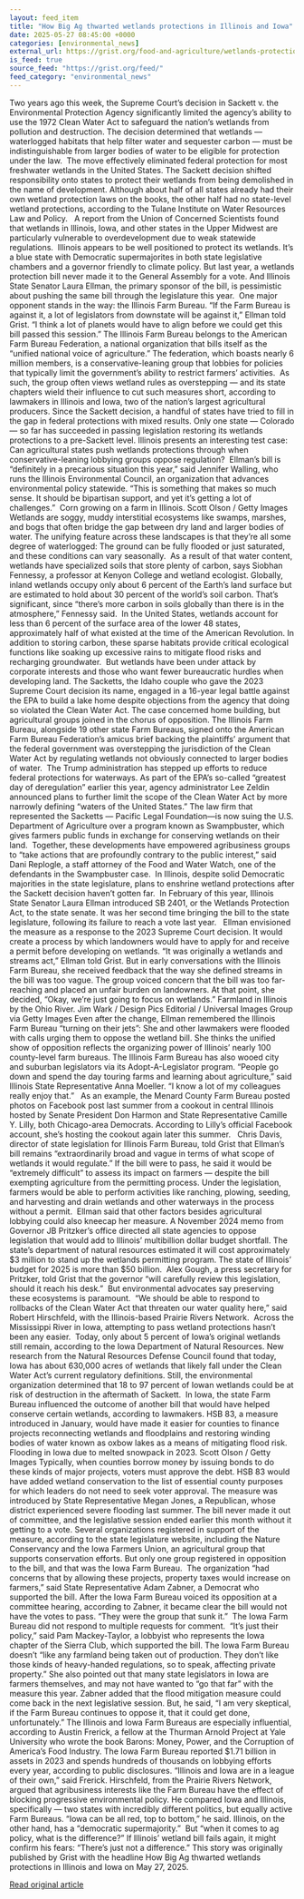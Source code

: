 ```yaml
---
layout: feed_item
title: "How Big Ag thwarted wetlands protections in Illinois and Iowa"
date: 2025-05-27 08:45:00 +0000
categories: [environmental_news]
external_url: https://grist.org/food-and-agriculture/wetlands-protections-sackett-agricultural-lobbying-illinois-iowa-farm-bureau/
is_feed: true
source_feed: "https://grist.org/feed/"
feed_category: "environmental_news"
---
```


Two years ago this week, the Supreme Court’s decision in Sackett v. the Environmental Protection Agency significantly limited the agency’s ability to use the 1972 Clean Water Act to safeguard the nation’s wetlands from pollution and destruction. The decision determined that wetlands — waterlogged habitats that help filter water and sequester carbon — must be indistinguishable from larger bodies of water to be eligible for protection under the law.&nbsp; The move effectively eliminated federal protection for most freshwater wetlands in the United States. The Sackett decision shifted responsibility onto states to protect their wetlands from being demolished in the name of development. Although about half of all states already had their own wetland protection laws on the books, the other half had no state-level wetland protections, according to the Tulane Institute on Water Resources Law and Policy.&nbsp;&nbsp; A report from the Union of Concerned Scientists found that wetlands in Illinois, Iowa, and other states in the Upper Midwest are particularly vulnerable to overdevelopment due to weak statewide regulations.&nbsp; Illinois appears to be well positioned to protect its wetlands. It’s a blue state with Democratic supermajorites in both state legislative chambers and a governor friendly to climate policy. But last year, a wetlands protection bill never made it to the General Assembly for a vote. And Illinois State Senator Laura Ellman, the primary sponsor of the bill, is pessimistic about pushing the same bill through the legislature this year.&nbsp; One major opponent stands in the way: the Illinois Farm Bureau. “If the Farm Bureau is against it, a lot of legislators from downstate will be against it,” Ellman told Grist. “I think a lot of planets would have to align before we could get this bill passed this session.” The Illinois Farm Bureau belongs to the American Farm Bureau Federation, a national organization that bills itself as the “unified national voice of agriculture.” The federation, which boasts nearly 6 million members, is a conservative-leaning group that lobbies for policies that typically limit the government’s ability to restrict farmers’ activities.&nbsp; As such, the group often views wetland rules as overstepping —&nbsp;and its state chapters wield their influence to cut such measures short, according to lawmakers in Illinois and Iowa, two of the nation’s largest agricultural producers. Since the Sackett decision, a handful of states have tried to fill in the gap in federal protections with mixed results. Only one state —&nbsp;Colorado —&nbsp;so far has succeeded in passing legislation restoring its wetlands protections to a pre-Sackett level. Illinois presents an interesting test case: Can agricultural states push wetlands protections through when conservative-leaning lobbying groups oppose regulation?&nbsp; Ellman’s bill is “definitely in a precarious situation this year,” said Jennifer Walling, who runs the Illinois Environmental Council, an organization that advances environmental policy statewide. “This is something that makes so much sense. It should be bipartisan support, and yet it&#8217;s getting a lot of challenges.”&nbsp; Corn growing on a farm in Illinois. Scott Olson / Getty Images Wetlands are soggy, muddy interstitial ecosystems like swamps, marshes, and bogs that often bridge the gap between dry land and larger bodies of water. The unifying feature across these landscapes is that they’re all some degree of waterlogged: The ground can be fully flooded or just saturated, and these conditions can vary seasonally.&nbsp; As a result of that water content, wetlands have specialized soils that store plenty of carbon, says Siobhan Fennessy, a professor at Kenyon College and wetland ecologist. Globally, inland wetlands occupy only about 6 percent of the Earth’s land surface but are estimated to hold about 30 percent of the world&#8217;s soil carbon. That’s significant, since “there&#8217;s more carbon in soils globally than there is in the atmosphere,” Fennessy said.&nbsp; In the United States, wetlands account for less than 6 percent of the surface area of the lower 48 states, approximately half of what existed at the time of the American Revolution. In addition to storing carbon, these sparse habitats provide critical ecological functions like soaking up excessive rains to mitigate flood risks and recharging groundwater.&nbsp; But wetlands have been under attack by corporate interests and those who want fewer bureaucratic hurdles when developing land. The Sacketts, the Idaho couple who gave the 2023 Supreme Court decision its name, engaged in a 16-year legal battle against the EPA to build a lake home despite objections from the agency that doing so violated the Clean Water Act. The case concerned home building, but agricultural groups joined in the chorus of opposition. The Illinois Farm Bureau, alongside 19 other state Farm Bureaus, signed onto the American Farm Bureau Federation’s amicus brief backing the plaintiffs’ argument that the federal government was overstepping the jurisdiction of the Clean Water Act by regulating wetlands not obviously connected to larger bodies of water.&nbsp; The Trump administration has stepped up efforts to reduce federal protections for waterways. As part of the EPA’s so-called &#8220;greatest day of deregulation” earlier this year, agency administrator Lee Zeldin announced plans to further limit the scope of the Clean Water Act by more narrowly defining “waters of the United States.” The law firm that represented the Sacketts — Pacific Legal Foundation—is now suing the U.S. Department of Agriculture over a program known as Swampbuster, which gives farmers public funds in exchange for conserving wetlands on their land.&nbsp; Together, these developments have empowered agribusiness groups to “take actions that are profoundly contrary to the public interest,” said Dani Replogle, a staff attorney of the Food and Water Watch, one of the defendants in the Swampbuster case.&nbsp; In Illinois, despite solid Democratic majorities in the state legislature, plans to enshrine wetland protections after the Sackett decision haven’t gotten far.&nbsp; In February of this year, Illinois State Senator Laura Ellman introduced SB 2401, or the Wetlands Protection Act, to the state senate. It was her second time bringing the bill to the state legislature, following its failure to reach a vote last year.&nbsp;&nbsp; Ellman envisioned the measure as a response to the 2023 Supreme Court decision. It would create a process by which landowners would have to apply for and receive a permit before developing on wetlands. “It was originally a wetlands and streams act,” Ellman told Grist. But in early conversations with the Illinois Farm Bureau, she received feedback that the way she defined streams in the bill was too vague. The group voiced concern that the bill was too far-reaching and placed an unfair burden on landowners. At that point, she decided, “Okay, we&#8217;re just going to focus on wetlands.” Farmland in Illinois by the Ohio River. Jim Wark / Design Pics Editorial / Universal Images Group via Getty Images Even after the change, Ellman remembered the Illinois Farm Bureau “turning on their jets”: She and other lawmakers were flooded with calls urging them to oppose the wetland bill. She thinks the unified show of opposition reflects the organizing power of Illinois’ nearly 100 county-level farm bureaus. The Illinois Farm Bureau has also wooed city and suburban legislators via its Adopt-A-Legislator program. “People go down and spend the day touring farms and learning about agriculture,” said Illinois State Representative Anna Moeller. “I know a lot of my colleagues really enjoy that.”&nbsp;&nbsp; As an example, the Menard County Farm Bureau posted photos on Facebook post last summer from a cookout in central Illinois hosted by Senate President Don Harmon and State Representative Camille Y. Lilly, both Chicago-area Democrats. According to Lilly’s official Facebook account, she’s hosting the cookout again later this summer.&nbsp;&nbsp; Chris Davis, director of state legislation for Illinois Farm Bureau, told Grist that Ellman’s bill remains “extraordinarily broad and vague in terms of what scope of wetlands it would regulate.” If the bill were to pass, he said it would be “extremely difficult” to assess its impact on farmers —&nbsp;despite the bill exempting agriculture from the permitting process. Under the legislation, farmers would be able to perform activities like ranching, plowing, seeding, and harvesting and drain wetlands and other waterways in the process without a permit.&nbsp; Ellman said that other factors besides agricultural lobbying could also kneecap her measure. A November 2024 memo from Governor JB Pritzker&#8217;s office directed all state agencies to oppose legislation that would add to Illinois’ multibillion dollar budget shortfall. The state’s department of natural resources estimated it will cost approximately $3 million to stand up the wetlands permitting program. The state of Illinois’ budget for 2025 is more than $50 billion.&nbsp; Alex Gough, a press secretary for Pritzker, told Grist that the governor “will carefully review this legislation, should it reach his desk.”&nbsp; But environmental advocates say preserving these ecosystems is paramount.&nbsp; “We should be able to respond to rollbacks of the Clean Water Act that threaten our water quality here,” said Robert Hirschfeld, with the Illinois-based Prairie Rivers Network.&nbsp; Across the Mississippi River in Iowa, attempting to pass wetland protections hasn’t been any easier.&nbsp; Today, only about 5 percent of Iowa’s original wetlands still remain, according to the Iowa Department of Natural Resources. New research from the Natural Resources Defense Council found that today, Iowa has about 630,000 acres of wetlands that likely fall under the Clean Water Act’s current regulatory definitions. Still, the environmental organization determined that 18 to 97 percent of Iowan wetlands could be at risk of destruction in the aftermath of Sackett.&nbsp; In Iowa, the state Farm Bureau influenced the outcome of another bill that would have helped conserve certain wetlands, according to lawmakers. HSB 83, a measure introduced in January, would have made it easier for counties to finance projects reconnecting wetlands and floodplains and restoring winding bodies of water known as oxbow lakes as a means of mitigating flood risk.&nbsp; Flooding in Iowa due to melted snowpack in 2023. Scott Olson / Getty Images Typically, when counties borrow money by issuing bonds to do these kinds of major projects, voters must approve the debt. HSB 83 would have added wetland conservation to the list of essential county purposes for which leaders do not need to seek voter approval. The measure was introduced by State Representative Megan Jones, a Republican, whose district experienced severe flooding last summer. The bill never made it out of committee, and the legislative session ended earlier this month without it getting to a vote. Several organizations registered in support of the measure, according to the state legislature website, including the Nature Conservancy and the Iowa Farmers Union, an agricultural group that supports conservation efforts. But only one group registered in opposition to the bill, and that was the Iowa Farm Bureau.&nbsp; The organization “had concerns that by allowing these projects, property taxes would increase on farmers,” said State Representative Adam Zabner, a Democrat who supported the bill. After the Iowa Farm Bureau voiced its opposition at a committee hearing, according to Zabner, it became clear the bill would not have the votes to pass. “They were the group that sunk it.”&nbsp; The Iowa Farm Bureau did not respond to multiple requests for comment.&nbsp; “It’s just their policy,” said Pam Mackey-Taylor, a lobbyist who represents the Iowa chapter of the Sierra Club, which supported the bill. The Iowa Farm Bureau doesn’t “like any farmland being taken out of production. They don&#8217;t like those kinds of heavy-handed regulations, so to speak, affecting private property.” She also pointed out that many state legislators in Iowa are farmers themselves, and may not have wanted to “go that far” with the measure this year. Zabner added that the flood mitigation measure could come back in the next legislative session. But, he said, “I am very skeptical, if the Farm Bureau continues to oppose it, that it could get done, unfortunately.” The Illinois and Iowa Farm Bureaus are especially influential, according to Austin Frerick, a fellow at the Thurman Arnold Project at Yale University who wrote the book Barons: Money, Power, and the Corruption of America’s Food Industry. The Iowa Farm Bureau reported $1.71 billion in assets in 2023 and spends hundreds of thousands on lobbying efforts every year, according to public disclosures. “Illinois and Iowa are in a league of their own,” said Frerick. Hirschfeld, from the Prairie Rivers Network, argued that agribusiness interests like the Farm Bureau have the effect of blocking progressive environmental policy. He compared Iowa and Illinois, specifically — two states with incredibly different politics, but equally active Farm Bureaus. “Iowa can be all red, top to bottom,” he said. Illinois, on the other hand, has a “democratic supermajority.”&nbsp; But “when it comes to ag policy, what is the difference?” If Illinois&#8217; wetland bill fails again, it might confirm his fears: “There&#8217;s just not a difference.” This story was originally published by Grist with the headline How Big Ag thwarted wetlands protections in Illinois and Iowa on May 27, 2025.

[Read original article](https://grist.org/food-and-agriculture/wetlands-protections-sackett-agricultural-lobbying-illinois-iowa-farm-bureau/)
